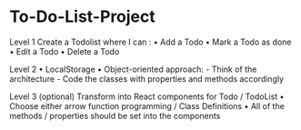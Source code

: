 # To-Do-List-Project

Level 1
Create a Todolist where I can :
• Add a Todo
• Mark a Todo as done
• Edit a Todo
• Delete a Todo

Level 2
• LocalStorage
• Object-oriented approach:
    - Think of the architecture
    - Code the classes with properties and methods accordingly
    
Level 3 (optional)
Transform into React components for Todo / TodoList
• Choose either arrow function programming / Class Definitions
• All of the methods / properties should be set into the components




